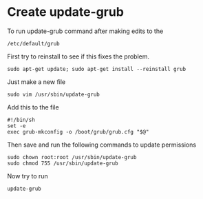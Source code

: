 # Create update-grub

To run update-grub command after making edits to the 

	/etc/default/grub

First try to reinstall to see if this fixes the problem.

	sudo apt-get update; sudo apt-get install --reinstall grub

Just make a new file

	sudo vim /usr/sbin/update-grub

Add this to the file

	#!/bin/sh
	set -e
	exec grub-mkconfig -o /boot/grub/grub.cfg "$@"

Then save and run the following commands to update permissions

	sudo chown root:root /usr/sbin/update-grub
	sudo chmod 755 /usr/sbin/update-grub

Now try to run

	update-grub
